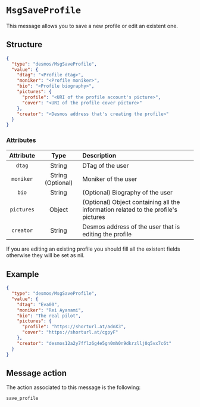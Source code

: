 # `MsgSaveProfile`
This message allows you to save a new profile or edit an existent one.

## Structure
````json
{
  "type": "desmos/MsgSaveProfile",
  "value": {
    "dtag": "<Profile dtag>",
    "moniker": "<Profile moniker>",
    "bio": "<Profile biography>",
    "pictures": {
      "profile": "<URI of the profile account's picture>",
      "cover": "<URI of the profile cover picture>"
    },
    "creator": "<Desmos address that's creating the profile>"
  }
}
````

### Attributes
| Attribute | Type | Description |
| :-------: | :----: | :-------- |
| `dtag` | String | DTag of the user |
| `moniker` | String (Optional) | Moniker of the user | 
| `bio` | String | (Optional) Biography of the user |
| `pictures` | Object | (Optional) Object containing all the information related to the profile's pictures |
| `creator` | String | Desmos address of the user that is editing the profile |

If you are editing an existing profile you should fill all the existent fields otherwise they will be set as nil.

## Example
````json
{
  "type": "desmos/MsgSaveProfile",
  "value": {
    "dtag": "Eva00",
    "moniker": "Rei Ayanami",
    "bio": "The real pilot",
    "pictures": {
      "profile": "https://shorturl.at/adnX3",
      "cover": "https://shorturl.at/cgpyF"
    },
    "creator": "desmos12a2y7fflz6g4e5gn0mh0n9dkrzllj0q5vx7c6t"
  }
}
````

## Message action
The action associated to this message is the following:

```
save_profile
```

